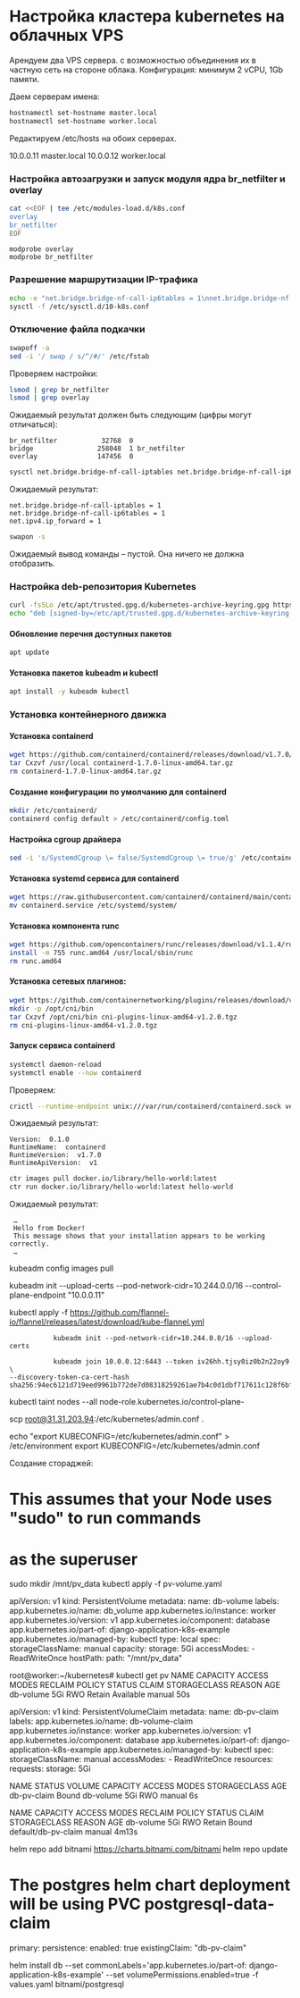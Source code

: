 # Настройка кластера kubernetes на облачных VPS  
Арендуем два VPS сервера. с возможностью объединения их в частную сеть на стороне облака. Конфигурация: минимум 2 vCPU, 1Gb памяти.

Даем серверам имена:
```sh
hostnamectl set-hostname master.local
hostnamectl set-hostname worker.local
```
Редактируем /etc/hosts на обоих серверах.

10.0.0.11 master.local
10.0.0.12 worker.local

### Настройка автозагрузки и запуск модуля ядра br_netfilter и overlay
```sh
cat <<EOF | tee /etc/modules-load.d/k8s.conf
overlay
br_netfilter
EOF
```
```console
modprobe overlay
modprobe br_netfilter
```
### Разрешение маршрутизации IP-трафика
```sh
echo -e "net.bridge.bridge-nf-call-ip6tables = 1\nnet.bridge.bridge-nf-call-iptables = 1\nnet.ipv4.ip_forward = 1" > /etc/sysctl.d/10-k8s.conf
sysctl -f /etc/sysctl.d/10-k8s.conf
```
### Отключение файла подкачки
```sh
swapoff -a
sed -i '/ swap / s/^/#/' /etc/fstab
```
Проверяем настройки:  
```sh
lsmod | grep br_netfilter
lsmod | grep overlay
```
Ожидаемый результат должен быть следующим (цифры могут отличаться):
```console
br_netfilter           32768  0
bridge                258048  1 br_netfilter
overlay               147456  0
```
```sh
sysctl net.bridge.bridge-nf-call-iptables net.bridge.bridge-nf-call-ip6tables net.ipv4.ip_forward
```
Ожидаемый результат:
```console
net.bridge.bridge-nf-call-iptables = 1
net.bridge.bridge-nf-call-ip6tables = 1
net.ipv4.ip_forward = 1
```
```sh
swapon -s
```
Ожидаемый вывод команды – пустой. Она ничего не должна отобразить.

### Настройка deb-репозитория Kubernetes
```sh
curl -fsSLo /etc/apt/trusted.gpg.d/kubernetes-archive-keyring.gpg https://packages.cloud.google.com/apt/doc/apt-key.gpg
echo "deb [signed-by=/etc/apt/trusted.gpg.d/kubernetes-archive-keyring.gpg] https://apt.kubernetes.io/ kubernetes-xenial main" | tee /etc/apt/sources.list.d/kubernetes.list
```
#### Обновление перечня доступных пакетов
```sh
apt update
```
#### Установка пакетов kubeadm и kubectl
```sh
apt install -y kubeadm kubectl
```
### Установка контейнерного движка

#### Установка containerd
```sh
wget https://github.com/containerd/containerd/releases/download/v1.7.0/containerd-1.7.0-linux-amd64.tar.gz
tar Cxzvf /usr/local containerd-1.7.0-linux-amd64.tar.gz
rm containerd-1.7.0-linux-amd64.tar.gz
```
#### Создание конфигурации по умолчанию для containerd
```sh
mkdir /etc/containerd/
containerd config default > /etc/containerd/config.toml
```
#### Настройка cgroup драйвера
```sh
sed -i 's/SystemdCgroup \= false/SystemdCgroup \= true/g' /etc/containerd/config.toml
```
#### Установка systemd сервиса для containerd
```sh
wget https://raw.githubusercontent.com/containerd/containerd/main/containerd.service
mv containerd.service /etc/systemd/system/
```
#### Установка компонента runc
```sh
wget https://github.com/opencontainers/runc/releases/download/v1.1.4/runc.amd64
install -m 755 runc.amd64 /usr/local/sbin/runc
rm runc.amd64
```
#### Установка сетевых плагинов:
```sh
wget https://github.com/containernetworking/plugins/releases/download/v1.2.0/cni-plugins-linux-amd64-v1.2.0.tgz
mkdir -p /opt/cni/bin
tar Cxzvf /opt/cni/bin cni-plugins-linux-amd64-v1.2.0.tgz
rm cni-plugins-linux-amd64-v1.2.0.tgz
```
#### Запуск сервиса containerd
```sh
systemctl daemon-reload
systemctl enable --now containerd
```
Проверяем:  
```sh
crictl --runtime-endpoint unix:///var/run/containerd/containerd.sock version
```
Ожидаемый результат:
```console
Version:  0.1.0
RuntimeName:  containerd
RuntimeVersion:  v1.7.0
RuntimeApiVersion:  v1
```
```sh
ctr images pull docker.io/library/hello-world:latest
ctr run docker.io/library/hello-world:latest hello-world
```
Ожидаемый результат:
```console
 …
 Hello from Docker!
 This message shows that your installation appears to be working correctly.
 …
```
kubeadm config images pull

kubeadm init --upload-certs --pod-network-cidr=10.244.0.0/16 --control-plane-endpoint "10.0.0.11"                           
               
kubectl apply -f https://github.com/flannel-io/flannel/releases/latest/download/kube-flannel.yml
               
               
               kubeadm init --pod-network-cidr=10.244.0.0/16 --upload-certs
               
               kubeadm join 10.0.0.12:6443 --token iv26hh.tjsy0iz0b2n22oy9 \
	--discovery-token-ca-cert-hash sha256:94ec6121d719eed9961b772de7d08318259261ae7b4c0d1dbf717611c128f6bf 
	
kubectl taint nodes --all node-role.kubernetes.io/control-plane-

scp root@31.31.203.94:/etc/kubernetes/admin.conf .

echo "export KUBECONFIG=/etc/kubernetes/admin.conf" > /etc/environment
export KUBECONFIG=/etc/kubernetes/admin.conf


Создание стораджей:

# This assumes that your Node uses "sudo" to run commands
# as the superuser


sudo mkdir /mnt/pv_data
kubectl apply -f pv-volume.yaml

apiVersion: v1
kind: PersistentVolume
metadata:
  name: db-volume
  labels:
    app.kubernetes.io/name: db_volume
    app.kubernetes.io/instance: worker
    app.kubernetes.io/version: v1
    app.kubernetes.io/component: database
    app.kubernetes.io/part-of: django-application-k8s-example
    app.kubernetes.io/managed-by: kubectl
    type: local
spec:
  storageClassName: manual
  capacity:
    storage: 5Gi
  accessModes:
    - ReadWriteOnce
  hostPath:
    path: "/mnt/pv_data"
    
root@worker:~/kubernetes# kubectl get pv
NAME        CAPACITY   ACCESS MODES   RECLAIM POLICY   STATUS      CLAIM   STORAGECLASS   REASON   AGE
db-volume   5Gi        RWO            Retain           Available           manual                  50s


apiVersion: v1
kind: PersistentVolumeClaim
metadata:
  name: db-pv-claim
  labels:
    app.kubernetes.io/name: db-volume-claim
    app.kubernetes.io/instance: worker
    app.kubernetes.io/version: v1
    app.kubernetes.io/component: database
    app.kubernetes.io/part-of: django-application-k8s-example
    app.kubernetes.io/managed-by: kubectl
spec:
  storageClassName: manual
  accessModes:
    - ReadWriteOnce
  resources:
    requests:
      storage: 5Gi

NAME          STATUS   VOLUME      CAPACITY   ACCESS MODES   STORAGECLASS   AGE
db-pv-claim   Bound    db-volume   5Gi        RWO            manual         6s

NAME        CAPACITY   ACCESS MODES   RECLAIM POLICY   STATUS   CLAIM                 STORAGECLASS   REASON   AGE
db-volume   5Gi        RWO            Retain           Bound    default/db-pv-claim   manual                  4m13s

helm repo add bitnami https://charts.bitnami.com/bitnami
helm repo update

# The postgres helm chart deployment will be using PVC postgresql-data-claim
primary:
  persistence:
    enabled: true
    existingClaim: "db-pv-claim"


helm install db --set commonLabels='app.kubernetes.io/part-of: django-application-k8s-example' --set volumePermissions.enabled=true -f values.yaml bitnami/postgresql


